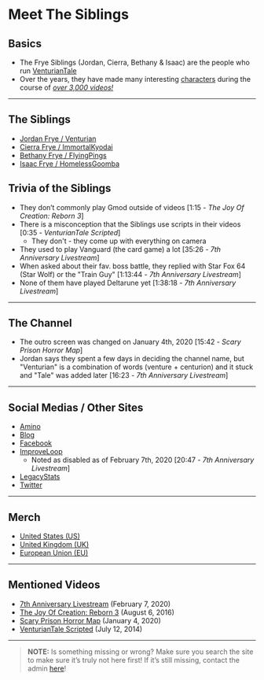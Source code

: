 # Meet The Siblings


## Basics
- The Frye Siblings \(Jordan, Cierra, Bethany & Isaac) are the people who run [VenturianTale](https://www.youtube.com/user/VenturianTale)
- Over the years, they have made many interesting [characters](../chapter_5.md) during the course of [*over 3,000 videos!*](https://www.youtube.com/playlist?list=PLwljWXtmIKiR6RCrbGztF5LhGXAEF7pX_)

----

## The Siblings
- [Jordan Frye / Venturian](3.Siblings/3.1.Jordan-Frye-Venturian.html)
- [Cierra Frye / ImmortalKyodai](3.Siblings/3.2.Cierra-Frye-ImmortalKyodai.html)
- [Bethany Frye / FlyingPings](3.Siblings/3.3.Bethany-Frye-FlyingPings.html)
- [Isaac Frye / HomelessGoomba](3.Siblings/3.4.Isaac-Frye-HomelessGoomba.html)

## Trivia of the Siblings
- They don’t commonly play Gmod outside of videos \[1:15 - *The Joy Of Creation: Reborn 3*]
- There is a misconception that the Siblings use scripts in their videos \[0:35 - *VenturianTale Scripted*]
  - They don't - they come up with everything on camera
- They used to play Vanguard \(the card game) a lot \[35:26 - *7th Anniversary Livestream*]
- When asked about their fav. boss battle, they replied with Star Fox 64 \(Star Wolf) or the "Train Guy" \[1:13:44 - *7th Anniversary Livestream*]
- None of them have played Deltarune yet \[1:38:18 - *7th Anniversary Livestream*]

----

## The Channel
- The outro screen was changed on January 4th, 2020 \[15:42 - *Scary Prison Horror Map*]
- Jordan says they spent a few days in deciding the channel name, but "Venturian" is a combination of words \(venture + centurion) and it stuck and "Tale" was added later \[16:23 - *7th Anniversary Livestream*]

----

## Social Medias / Other Sites
- [Amino](https://aminoapps.com/c/venturiantale/home/)
- [Blog](https://venturiantale.com)
- [Facebook](https://m.facebook.com/venturiantalegames/)
- [ImproveLoop](https://improveloop.com/loop/venturiantale)
  - Noted as disabled as of February 7th, 2020 \[20:47 - *7th Anniversary Livestream*]
- [LegacyStats](http://legacystats.com/index.php)
- [Twitter](https://twitter.com/VenturianTale)

----

## Merch
- [United States \(US)](https://shop.spreadshirt.com/VENTURIANTALE/)
- [United Kingdom \(UK)](https://venturiantale-uk.spreadshirt.com)
- [European Union \(EU)](https://shop.spreadshirt.net/VENTURIANTALE/)

----

## Mentioned Videos
- [7th Anniversary Livestream](https://youtu.be/GBFpW-t83Zs) \(February 7, 2020)
- [The Joy Of Creation: Reborn 3](https://youtu.be/B6jf67iGNlU) \(August 6, 2016)
- [Scary Prison Horror Map](https://youtu.be/SGb7hPi-eO4) \(January 4, 2020)
- [VenturianTale Scripted](https://youtu.be/iD4Mw3rx4wc) \(July 12, 2014)

----

> **NOTE:** Is something missing or wrong? Make sure you search the site to make sure it’s truly not here first! If it’s still missing, contact the admin [here](../chapter_2.md)!